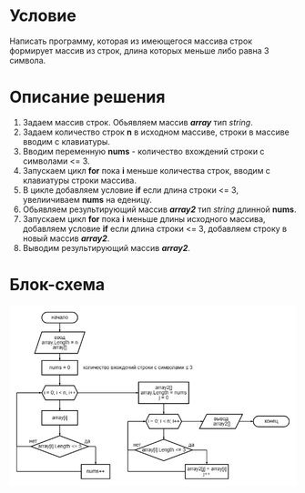 # Условие
Написать программу, которая из имеющегося массива строк формирует массив из строк, длина которых меньше либо равна 3 символа.
# Описание решения
1. Задаем массив строк. Обьявляем массив ***array*** тип *string*. 
2. Задаем количество строк **n** в исходном массиве, строки в массиве вводим с клавиатуры.
3. Вводим переменную **nums** - количество вхождений строки с символами <= 3.
4. Запускаем цикл **for** пока **i** меньше количества строк, вводим с клавиатуры строки массива.
5. В цикле добавляем условие **if** если длина строки <= 3, увелиичиваем **nums** на еденицу.
6. Обьявляем результирующий массив ***array2*** тип *string* длинной **nums**.
7. Запускаем цикл **for** пока **i** меньше длины исходного массива, добавляем условие **if** если длина строки <= 3, добавляем строку в новый массив ***array2***.
8. Выводим результирующий массив ***array2***.
# Блок-схема
![Блок-схема задачи](/diagram.png)
